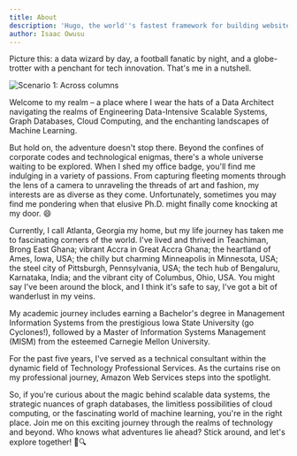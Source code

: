 ```yaml
---
title: About
description: 'Hugo, the world''s fastest framework for building websites'
author: Isaac Owusu
---
```


Picture this: a data wizard by day, a football fanatic by night, and a globe-trotter with a penchant for tech innovation. That's me in a nutshell. 

![Scenario 1: Across columns](/ikeBoy.JPG)

Welcome to my realm – a place where I wear the hats of a Data Architect navigating the realms of Engineering Data-Intensive Scalable Systems, Graph Databases, Cloud Computing, and the enchanting landscapes of Machine Learning.

But hold on, the adventure doesn't stop there. Beyond the confines of corporate codes and technological enigmas, there's a whole universe waiting to be explored. When I shed my office badge, you'll find me indulging in a variety of passions. From capturing fleeting moments through the lens of a camera to unraveling the threads of art and fashion, my interests are as diverse as they come. Unfortunately, sometimes you may find me pondering when that elusive Ph.D. might finally come knocking at my door. 😄

Currently, I call Atlanta, Georgia my home, but my life journey has taken me to fascinating corners of the world. I've lived and thrived in Teachiman, Brong East Ghana; vibrant Accra in Great Accra Ghana; the heartland of Ames, Iowa, USA; the chilly but charming Minneapolis in Minnesota, USA; the steel city of Pittsburgh, Pennsylvania, USA; the tech hub of Bengaluru, Karnataka, India; and the vibrant city of Columbus, Ohio, USA. You might say I've been around the block, and I think it's safe to say, I've got a bit of wanderlust in my veins.

My academic journey includes earning a Bachelor's degree in Management Information Systems from the prestigious Iowa State University (go Cyclones!), followed by a Master of Information Systems Management (MISM) from the esteemed Carnegie Mellon University. 

For the past five years, I've served as a technical consultant within the dynamic field of Technology Professional Services. As the curtains rise on my professional journey, Amazon Web Services steps into the spotlight.

So, if you're curious about the magic behind scalable data systems, the strategic nuances of graph databases, the limitless possibilities of cloud computing, or the fascinating world of machine learning, you're in the right place. Join me on this exciting journey through the realms of technology and beyond. Who knows what adventures lie ahead? Stick around, and let's explore together! 🚀🔍